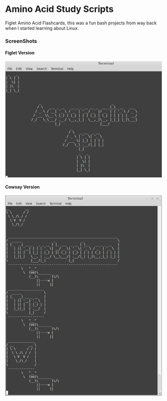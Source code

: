 Amino Acid Study Scripts
=============

Figlet Amino Acid Flashcards, this was a fun bash projects from way back when I started learning about Linux.


### ScreenShots

#### Figlet Version

![Screenshot](./Screenshots/Figlet-Screenshot.png)

#### Cowsay Version

![Screenshot](./Screenshots/Cowsay-Screenshot.png)

